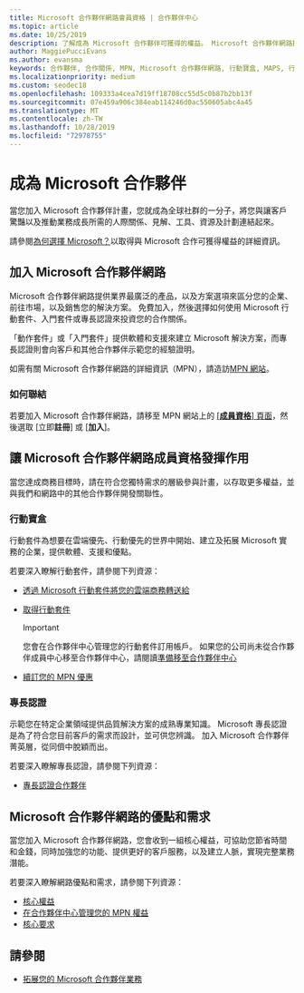 ```yaml
---
title: Microsoft 合作夥伴網路會員資格 | 合作夥伴中心
ms.topic: article
ms.date: 10/25/2019
description: 了解成為 Microsoft 合作夥伴可獲得的權益。 Microsoft 合作夥伴網路提供業界最廣泛的產品，以及方案選項來區分您的企業、前往市場，以及銷售您的解決方案。
author: MaggiePucciEvans
ms.author: evansma
keywords: 合作夥伴, 合作關係, MPN, Microsoft 合作夥伴網路, 行動寶盒, MAPS, 行動寶盒訂閱, 權益, MPN 權益, 會員資格, 銀級, 金級, 專長認證
ms.localizationpriority: medium
ms.custom: seodec18
ms.openlocfilehash: 109333a4cea7d19ff18708cc55d5c0b87b2bb13f
ms.sourcegitcommit: 07e459a906c384eab114246d0ac550605abc4a45
ms.translationtype: MT
ms.contentlocale: zh-TW
ms.lasthandoff: 10/28/2019
ms.locfileid: "72978755"
---
```

# <a name="partner-with-microsoft"></a>成為 Microsoft 合作夥伴

當您加入 Microsoft 合作夥伴計畫，您就成為全球社群的一分子，將您與讓客戶驚豔以及推動業務成長所需的人際關係、見解、工具、資源及計劃連結起來。

請參閱[為何選擇 Microsoft？](https://partner.microsoft.com/business-opportunities/why-microsoft)以取得與 Microsoft 合作可獲得權益的詳細資訊。 

## <a name="join-the-microsoft-partner-network"></a>加入 Microsoft 合作夥伴網路

<!-- 12/5/18 The content below was copied and pasted directly from the Membership page of the MPN site (https://partner.microsoft.com/membership)-->

Microsoft 合作夥伴網路提供業界最廣泛的產品，以及方案選項來區分您的企業、前往市場，以及銷售您的解決方案。 免費加入，然後選擇如何使用 Microsoft 行動套件、入門套件或專長認證來投資您的合作關係。

「動作套件」或「入門套件」提供軟體和支援來建立 Microsoft 解決方案，而專長認證則會向客戶和其他合作夥伴示範您的經驗證明。

如需有關 Microsoft 合作夥伴網路的詳細資訊（MPN），請造訪[MPN 網站](https://partner.microsoft.com/commercial)。

### <a name="how-to-join"></a>如何聯結

若要加入 Microsoft 合作夥伴網路，請移至 MPN 網站上的 [ [**成員資格**] 頁面](https://partner.microsoft.com/membership)，然後選取 [立即**註冊**] 或 [**加入**]。

## <a name="make-the-microsoft-partner-network-membership-work-for-you"></a>讓 Microsoft 合作夥伴網路成員資格發揮作用

<!-- 10/25/2019 The content below content from the Membership pages of the MPN site (https://partner.microsoft.com/membership) and additional updated content.-->

當您達成商務目標時，請在符合您獨特需求的層級參與計畫，以存取更多權益，並與我們和網路中的其他合作夥伴開發關聯性。

### <a name="action-pack"></a>行動寶盒

行動套件為想要在雲端優先、行動優先的世界中開始、建立及拓展 Microsoft 實務的企業，提供軟體、支援和優點。 

若要深入瞭解行動套件，請參閱下列資源：

- [透過 Microsoft 行動套件將您的雲端商務轉送給](https://partner.microsoft.com/membership/action-pack)

- [取得行動套件](mpn-get-action-pack.md)
  
    >[!IMPORTANT]
    >您會在合作夥伴中心管理您的行動套件訂用帳戶。 如果您的公司尚未從合作夥伴成員中心移至合作夥伴中心，請閱讀[準備移至合作夥伴中心](partner-center/prepare-pmc-pc-migration.md)  

- [續訂您的 MPN 優惠](renew-mpn-offers.md)

### <a name="competencies"></a>專長認證

示範您在特定企業領域提供品質解決方案的成熟專業知識。 Microsoft 專長認證是為了符合您目前客戶的需求而設計，並可供您辨識。 加入 Microsoft 合作夥伴菁英層，從同儕中脫穎而出。

若要深入瞭解專長認證，請參閱下列資源：

- [專長認證合作夥伴](https://partner.microsoft.com/membership/competencies)

## <a name="microsoft-partner-network-benefits-and-requirements"></a>Microsoft 合作夥伴網路的優點和需求

當您加入 Microsoft 合作夥伴網路，您會收到一組核心權益，可協助您節省時間和金錢，同時加強您的功能、提供更好的客戶服務，以及建立人脈，實現完整業務潛能。

若要深入瞭解網路優點和需求，請參閱下列資源：

- [核心權益](https://partner.microsoft.com/membership/core-benefits#simple-tab-content-1)
- [在合作夥伴中心管理您的 MPN 權益](manage-your-partner-network-benefits.md)
- [核心要求](https://partner.microsoft.com/membership/core-benefits#simple-tab-content-2)

## <a name="see-also"></a>請參閱
- [拓展您的 Microsoft 合作夥伴業務](grow-your-business.md)
